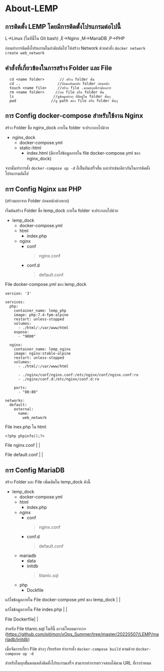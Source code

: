 # About-LEMP
## การติดตั้ง LEMP โดยมีการติดตั้งโปรแกรมต่อไปนี้

L->Linux (ในทีนี้ใน Git bash) ,E->Nginx ,M->MariaDB ,P->PHP

ก่อนทำการติดตั้งโปรแกรมในลำดับถัดไป
ให้สร้าง Network ด้วยคำสั่ง ```docker network create web_network```

## คำสั่งที่เกี่ยวข้องในการสร้าง Folder และ File
```
  cd <name folder>       // สร้าง folder นั้น
  cd ..                 //ย้อนกลับมายัง folder ก่อนหน้า
  touch <name file>     //สร้าง file .นามสกุลที่เราต้องการ
  rm <name folder>     //ลบ file หรือ folder นั้น
  ls                  //ดูข้อมูลต่างๆ ที่มีอยู่ใน folder นั้นๆ
  pwd                //ดู path ของ file หรือ folder นั้นๆ
```

## การ Config docker-compose สำหรับใช้งาน **Nginx** 
สร้าง Folder ชื่อ nginx_dock ภายใน folder จะประกอบไปด้วย
    
* nginx_dock
    * docker-compose.yml
    * static-html
        * index.html
(มีการใส่ข้อมูลภายใน file docker-compose.yml ของ nginx_dock)

จากนั้นทำการสั่ง ```docker-compose up -d``` ก็เป็นอันเสร็จสิ้น และทำเช่นเดียวกันในการติดตั้งโปรแกรมถัดไป

## การ Config Nginx และ **PHP**
(สร้างแยกจาก Folder ก่อนหน้าต่างหาก)

เริ่มต้นสร้าง Folder ชื่อ lemp_dock ภายใน folder จะประกอบไปด้วย 

* lemp_dock
    * docker-compose.yml
    * html
        * index.php
    * nginx
        * conf
            > nginx.conf
        * conf.d
            > default.conf

File docker-compose.yml ของ lemp_dock
```
version: '3'

services:
  php:
    container_name: lemp_php
    image: php:7.4-fpm-alpine
    restart: unless-stopped
    volumes:
      - ./html/:/var/www/html
    expose:
      - "9000"

  nginx:
    container_name: lemp_nginx
    image: nginx:stable-alpine
    restart: unless-stopped
    volumes:
      - ./html/:/var/www/html

      - ./nginx/conf/nginx.conf:/etc/nginx/conf/nginx.conf:ro
      - ./nginx/conf.d:/etc/nginx/conf.d:ro

    ports:
      - "80:80"

networks:
  default:
    external:
      name:
        web_network
```

File inex.php ใน html
```
<?php phpinfo();?>
```

File nginx.conf | |

File default.conf | |

## การ Config **MariaDB**
สร้าง Folder และ File เพิ่มเติมใน lemp_dock ดังนี้

* lemp_dock
    * docker-compose.yml
    * html
        * index.php
    * nginx
        * conf
            > nginx.conf
        * conf.d
            > default.conf
    * mariadb
        * data
        * initdb 
            > titanic.sql           
    * php
        * Dockfile

แก้ไขข้อมูลภายใน File docker-compose.yml ของ lemp_dock | |

แก้ไขข้อมูลภายใน File index.php | |

File Dockerfile| |


สำหรับ File titanic.sql ในที่นี้ ดาวน์โหลดมาจาก>(https://github.com/pitimon/xOps_Summer/tree/master/20220507/LEMP/mariadb/initdb)

เมื่อจัดการเกี่ยว File ต่างๆ เรียบร้อย ทำการสั่ง ```docker-compose build``` ตามด้วย ```docker-compose up -d```

สำหรับในทุกขั้นตอนหลังติดตั้งโปรแกรมเสร็จ สามารถทำการตรวจสอบได้ตาม URL ที่เรากำหนด
